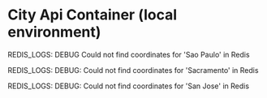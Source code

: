 # City Api Container (local environment)

REDIS_LOGS: DEBUG Could not find coordinates for 'Sao Paulo' in Redis

REDIS_LOGS: DEBUG: Could not find coordinates for 'Sacramento' in Redis

REDIS_LOGS: DEBUG: Could not find coordinates for 'San Jose' in Redis